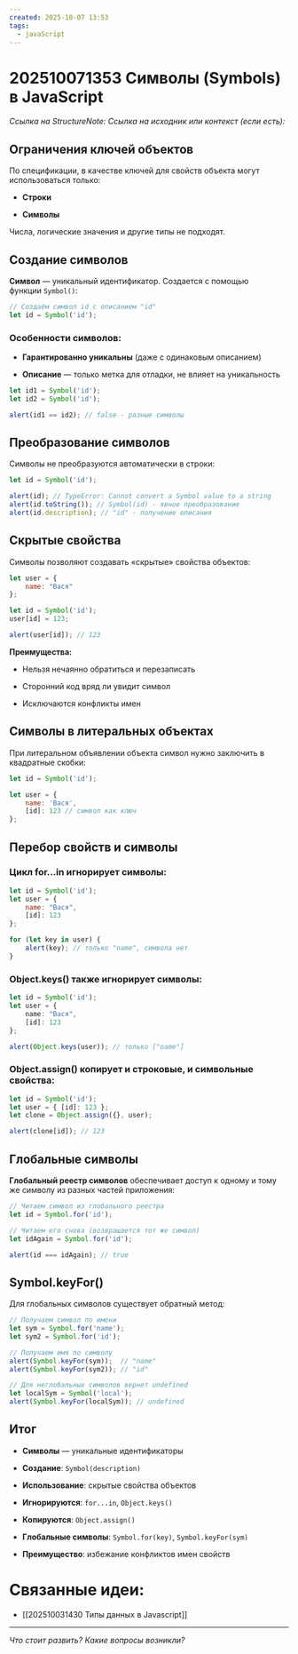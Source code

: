```yaml
---
created: 2025-10-07 13:53
tags:
  - javaScript
---
```

# 202510071353 Символы (Symbols) в JavaScript

*Ссылка на StructureNote:*
*Ссылка на исходник или контекст (если есть):* 

## Ограничения ключей объектов

По спецификации, в качестве ключей для свойств объекта могут использоваться только:

- **Строки**
    
- **Символы**

Числа, логические значения и другие типы не подходят.

## Создание символов

**Символ** — уникальный идентификатор. Создается с помощью функции `Symbol()`:

```js
// Создаём символ id с описанием "id"
let id = Symbol('id');
```

### Особенности символов:

- **Гарантированно уникальны** (даже с одинаковым описанием)
    
- **Описание** — только метка для отладки, не влияет на уникальность

```js
let id1 = Symbol('id');
let id2 = Symbol('id');

alert(id1 == id2); // false - разные символы
```

## Преобразование символов

Символы не преобразуются автоматически в строки:

```js
let id = Symbol('id');

alert(id); // TypeError: Cannot convert a Symbol value to a string
alert(id.toString()); // Symbol(id) - явное преобразование
alert(id.description); // "id" - получение описания
```

## Скрытые свойства

Символы позволяют создавать «скрытые» свойства объектов:

```js
let user = {
    name: "Вася"
};

let id = Symbol('id');
user[id] = 123;

alert(user[id]); // 123
```

**Преимущества:**

- Нельзя нечаянно обратиться и перезаписать
    
- Сторонний код вряд ли увидит символ
    
- Исключаются конфликты имен

## Символы в литеральных объектах

При литеральном объявлении объекта символ нужно заключить в квадратные скобки:

```js
let id = Symbol('id');

let user = {
    name: 'Вася',
    [id]: 123 // символ как ключ
};
```

## Перебор свойств и символы

### Цикл for...in игнорирует символы:

```js
let id = Symbol('id');
let user = {
    name: "Вася",
    [id]: 123
};

for (let key in user) {
    alert(key); // только "name", символа нет
}
```

### Object.keys() также игнорирует символы:

```ts
let id = Symbol('id');
let user = {
    name: "Вася",
    [id]: 123
};

alert(Object.keys(user)); // только ["name"]
```

### Object.assign() копирует и строковые, и символьные свойства:

```js
let id = Symbol('id');
let user = { [id]: 123 };
let clone = Object.assign({}, user);

alert(clone[id]); // 123
```

## Глобальные символы

**Глобальный реестр символов** обеспечивает доступ к одному и тому же символу из разных частей приложения:

```js
// Читаем символ из глобального реестра
let id = Symbol.for('id');

// Читаем его снова (возвращается тот же символ)
let idAgain = Symbol.for('id');

alert(id === idAgain); // true
```

## Symbol.keyFor()

Для глобальных символов существует обратный метод:

```js
// Получаем символ по имени
let sym = Symbol.for('name');
let sym2 = Symbol.for('id');

// Получаем имя по символу
alert(Symbol.keyFor(sym));  // "name"
alert(Symbol.keyFor(sym2)); // "id"

// Для неглобальных символов вернет undefined
let localSym = Symbol('local');
alert(Symbol.keyFor(localSym)); // undefined
```

## Итог

- **Символы** — уникальные идентификаторы
    
- **Создание**: `Symbol(description)`
    
- **Использование**: скрытые свойства объектов
    
- **Игнорируются**: `for...in`, `Object.keys()`
    
- **Копируются**: `Object.assign()`
    
- **Глобальные символы**: `Symbol.for(key)`, `Symbol.keyFor(sym)`
    
- **Преимущество**: избежание конфликтов имен свойств

# Связанные идеи:

* [[202510031430 Типы данных в Javascript]]
---

*Что стоит развить? Какие вопросы возникли?*
